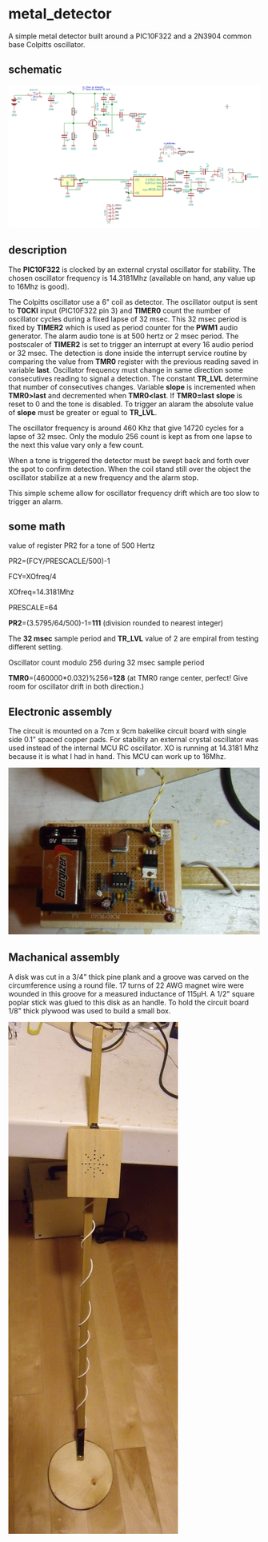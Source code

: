 metal_detector
==============

A simple metal detector built around a PIC10F322 and a 2N3904 common base Colpitts oscillator.

schematic
---------

![schematic](schematic.png)

description
-----------
  The **PIC10F322** is clocked by an external crystal oscillator for stability. The chosen oscillator frequency is 14.3181Mhz (available on hand, any value up to
 16Mhz is good).

  The Colpitts oscillator use a 6" coil as detector. The oscillator output is sent to **T0CKI** input (PIC10F322 pin 3) and **TIMER0** count the number of oscillator 
cycles during a fixed lapse of 32 msec. This 32 msec period is fixed by **TIMER2** which is used as period counter for the **PWM1** audio generator. The alarm audio tone
is at 500 hertz or 2 msec period. The postscaler of **TIMER2** is set to trigger an interrupt at every 16 audio period or 32 msec. The detection is done inside the interrupt service routine by comparing the value from **TMR0** register with the previous reading saved in variable **last**. Oscillator frequency must change in same direction some consecutives reading to signal a detection. The constant **TR_LVL** determine that number of consecutives changes.
Variable **slope** is incremented when **TMR0>last** and decremented when **TMR0<last**. If **TMR0=last**  **slope** is reset to 0 and the tone is disabled. To trigger
an alaram the absolute value of **slope** must be greater or egual to **TR_LVL**.

  The oscillator frequency is around 460 Khz that give 14720 cycles for a lapse of 32 msec. Only the modulo 256 count is kept as from one lapse to the next this value vary only a few count. 

  When a tone is triggered the detector must be swept back and forth over the spot to confirm detection. When the coil stand still over the object the oscillator stabilize at a new frequency and the alarm stop.

  This simple scheme allow for oscillator frequency drift which are too slow to trigger an alarm.

some math
---------

value of register PR2 for a tone of 500 Hertz

PR2=(FCY/PRESCACLE/500)-1

FCY=XOfreq/4  

XOfreq=14.3181Mhz

PRESCALE=64

**PR2**=(3.5795/64/500)-1=**111**  (division rounded to nearest integer)

The **32 msec** sample period and **TR_LVL** value of 2 are empiral from testing different setting.

Oscillator count modulo 256 during 32 msec sample period

**TMR0**=(460000*0.032)%256=**128**    (at TMR0 range center, perfect! Give room for oscillator drift in both direction.) 

Electronic assembly
--------------------

 The circuit is mounted on a 7cm x 9cm bakelike circuit board with single side 0.1" spaced copper pads. For stability an external crystal oscillator was used instead
of the internal MCU RC oscillator. XO is running at 14.3181 Mhz because it is what I had in hand. This MCU can work up to 16Mhz. 

![circuit board](circuitBoard.JPG)


Machanical assembly
-------------------

  A disk was cut in a 3/4" thick pine plank and a groove was carved on the circumference using a round file. 17 turns of 22 AWG magnet wire were wounded in this groove for a measured inductance of 115µH. A 1/2" square poplar stick was glued to this disk as an handle. To hold the circuit board 1/8" thick plywood was used
to build a small box.

![final assemblay](finalAssembly.JPG)


 
